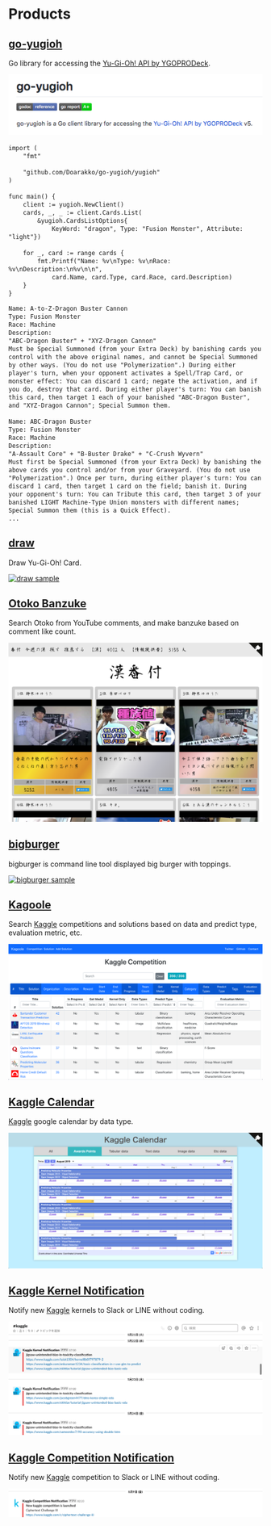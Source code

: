 # Products

## [go-yugioh](https://github.com/Doarakko/go-yugioh)

Go library for accessing the [Yu-Gi-Oh! API by YGOPRODeck](https://db.ygoprodeck.com/api-guide/).

[![go yugioh github](/img/go-yugioh-github.png)](https://github.com/Doarakko/go-yugioh)

```
import (
	"fmt"

	"github.com/Doarakko/go-yugioh/yugioh"
)

func main() {
	client := yugioh.NewClient()
	cards, _, _ := client.Cards.List(
		&yugioh.CardsListOptions{
			KeyWord: "dragon", Type: "Fusion Monster", Attribute: "light"})

	for _, card := range cards {
		fmt.Printf("Name: %v\nType: %v\nRace: %v\nDescription:\n%v\n\n",
			card.Name, card.Type, card.Race, card.Description)
	}
}
```

```
Name: A-to-Z-Dragon Buster Cannon
Type: Fusion Monster
Race: Machine
Description:
"ABC-Dragon Buster" + "XYZ-Dragon Cannon"
Must be Special Summoned (from your Extra Deck) by banishing cards you control with the above original names, and cannot be Special Summoned by other ways. (You do not use "Polymerization".) During either player's turn, when your opponent activates a Spell/Trap Card, or monster effect: You can discard 1 card; negate the activation, and if you do, destroy that card. During either player's turn: You can banish this card, then target 1 each of your banished "ABC-Dragon Buster", and "XYZ-Dragon Cannon"; Special Summon them.

Name: ABC-Dragon Buster
Type: Fusion Monster
Race: Machine
Description:
"A-Assault Core" + "B-Buster Drake" + "C-Crush Wyvern"
Must first be Special Summoned (from your Extra Deck) by banishing the above cards you control and/or from your Graveyard. (You do not use "Polymerization".) Once per turn, during either player's turn: You can discard 1 card, then target 1 card on the field; banish it. During your opponent's turn: You can Tribute this card, then target 3 of your banished LIGHT Machine-Type Union monsters with different names; Special Summon them (this is a Quick Effect).
...
```

## [draw](https://github.com/Doarakko/draw)

Draw Yu-Gi-Oh! Card.

[![draw sample](/img/draw-sample.gif)](https://github.com/Doarakko/draw)

## [Otoko Banzuke](https://otoko-banzuke.herokuapp.com)

Search Otoko from YouTube comments, and make banzuke based on comment like count.

[![Otoko Banzuke sample](/img/otoko-banzuke-sample.jpg)](https://otoko-banzuke.herokuapp.com)

## [bigburger](https://github.com/Doarakko/bigburger)

bigburger is command line tool displayed big burger with toppings.

[![bigburger sample](/img/bigburger-sample.gif)](https://github.com/Doarakko/bigburger)

## [Kagoole](https://kagoole.herokuapp.com)

Search [Kaggle](https://kaggle.com) competitions and solutions based on data and predict type, evaluation metric, etc.

[![Kagoole sample](/img/kagoole-sample.jpg)](https://kagoole.herokuapp.com)

## [Kaggle Calendar](https://kaggle-calendar.herokuapp.com)

[Kaggle](https://kaggle.com) google calendar by data type.

[![Kaggle Calendar sample](/img/kaggle-calendar-sample.jpg)](https://kaggle-calendar.herokuapp.com)

## [Kaggle Kernel Notification](https://github.com/Doarakko/kaggle-kernel-notification)

Notify new [Kaggle](https://kaggle.com) kernels to Slack or LINE without coding.

[![Kaggle Kernel Notification sample](/img/kaggle-kernel-notification-sample.jpg)](<(https://github.com/Doarakko/kaggle-kernel-notification)>)

## [Kaggle Competition Notification](https://github.com/Doarakko/kaggle-competition-notification)

Notify new [Kaggle](https://kaggle.com) competition to Slack or LINE without coding.

[![Kaggle Competition Notification sample](/img/kaggle-competition-notification-sample.jpg)](https://github.com/Doarakko/kaggle-competition-notification)
